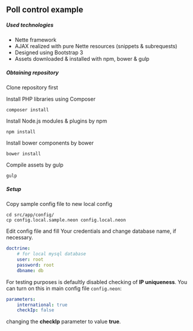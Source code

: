 ## Poll control example
##### Used technologies
- Nette framework
- AJAX realized with pure Nette resources (snippets & subrequests)
- Designed using Bootstrap 3
- Assets downloaded & installed with npm, bower & gulp

##### Obtaining repository
Clone repository first

Install PHP libraries using Composer
```shell
composer install
```
Install Node.js modules & plugins by npm
```shell
npm install
```
Install bower components by bower
```shell
bower install
```
Compile assets by gulp
```shell
gulp
```
##### Setup
Copy sample config file to new local config
```shell
cd src/app/config/
cp config.local.sample.neon config.local.neon
```
Edit config file and fill Your credentials and change database name, if necessary.
```yaml
doctrine:
	# for local mysql database
	user: root
	password: root
	dbname: db
```
For testing purposes is defaultly disabled checking of **IP uniqueness**.
You can turn on this in main config file `config.neon`:
```yaml
parameters:
	international: true
	checkIp: false
```
changing the **checkIp** parameter to value **true**.
